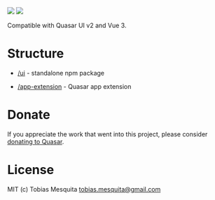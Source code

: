 <img src="https://img.shields.io/npm/v/quasar-ui-qdecimal.svg?label=quasar-ui-qdecimal">
<img src="https://img.shields.io/npm/v/quasar-app-extension-qdecimal.svg?label=quasar-app-extension-qdecimal">

Compatible with Quasar UI v2 and Vue 3.

# Structure
* [/ui](ui) - standalone npm package

* [/app-extension](app-extension) - Quasar app extension


# Donate
If you appreciate the work that went into this project, please consider [donating to Quasar](https://donate.quasar.dev).

# License
MIT (c) Tobias Mesquita <tobias.mesquita@gmail.com>
